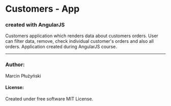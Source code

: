 # Customers - App

### created with AngularJS

Customers application which renders data about customers orders. User can filter data, remove, check individual customer's orders and also all orders. Application created during AngularJS course.
                                  

---

### Author:
Marcin Płużyński

#### License:
Created under free software MIT License.